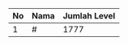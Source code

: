 | No | Nama            | Jumlah Level |
|----|-----------------|--------------|
| 1  | #    |    1777        |
